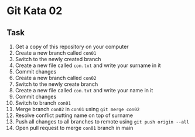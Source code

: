 # Git Kata 02

## Task
1. Get a copy of this repository on your computer
2. Create a new branch called `con01`
3. Switch to the newly created branch
4. Create a new file called `con.txt` and write your surname in it
5. Commit changes
6. Create a new branch called `con02`
7. Switch to the newly create branch
8. Create a new file called `con.txt` and write your name in it
9. Commit changes
10. Switch to branch `con01`
11. Merge branch `con02` in `con01` using `git merge con02`
12. Resolve conflict putting name on top of surname
13. Push all changes to all branches to remote using `git push origin --all`
14. Open pull request to merge `con01` branch in main 
